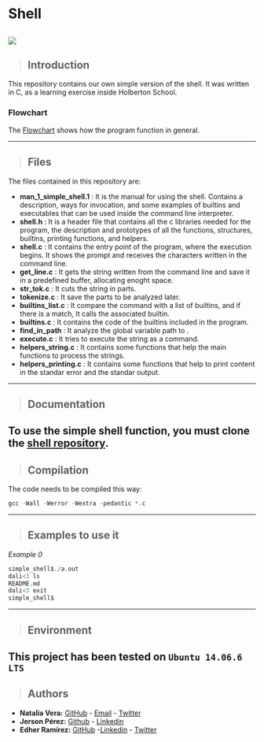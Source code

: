 # Shell
![](https://memegenerator.net/img/instances/41742960/c-shell-is-for-mermaids-false-is-a-programming-framework-in-linux.jpg)
---
> ## Introduction
This repository contains our own simple version of the shell. It was written in C, as a learning exercise inside Holberton School.
### Flowchart

The [Flowchart](https://miro.com/app/board/o9J_lMIftoE=/) shows how the program function in general.

---
>## Files
The files contained in this repository are:
- **man_1_simple_shell.1** : It is the manual for using the shell. Contains a description, ways for invocation, and some examples of builtins and executables that can be used inside the command line interpreter.
- **shell.h** :  It is a header file that contains all the c libraries needed for the program, the description and prototypes of all the functions, structures, builtins, printing functions, and helpers.
- **shell.c** : It contains the entry point of the program, where the execution begins. It shows the prompt and receives the characters written in the command line.
- **get_line.c** : It gets the string written from the command line and save it in a predefined buffer, allocating enoght space.
- **str_tok.c** : It cuts the string in parts.
- **tokenize.c** : It save the parts to be analyzed  later.
- **builtins_list.c** : It compare the command with a list of builtins, and if there is a match, It calls the associated builtin.
- **builtins.c** : It contains the code of the builtins included in the program.
- **find_in_path** :  It analyze the global variable path to .
- **execute.c** : It tries to execute the string as a command.
- **helpers_string.c** : It contains some functions that help the main functions to process the strings.
- **helpers_printing.c** : It contains some functions that help to print content in the standar error and the standar output.
---
> ## Documentation
To use the simple shell function, you must clone the [shell repository](https://github.com/Naveduran/simple_shell).
---
> ## Compilation
The code needs to be  compiled this way:
```c
gcc -Wall -Werror -Wextra -pedantic *.c
````
---
> ## Examples to use it
*Example 0*
```c
simple_shell$./a.out
dali<3 ls
README.md
dali<3 exit
simple_shell$
````

---
>## Environment
 This project has been tested on `Ubuntu 14.06.6 LTS`
---
>## Authors
* **Natalia Vera:** [GitHub](https://github.com/Naveduran) - [Email](naveduran@gmail.com) - [Twitter](https://twitter.com/NaVeDuran1)
* **Jerson Pérez:** [Github](https://github.com/jepez90/) - [Linkedin](https://www.linkedin.com/in/jerson-p%C3%A9rez-010059a4)
* **Edher Ramírez:** [GitHub](https://github.com/Edheramirez) -[Linkedin](https://www.linkedin.com/in/edher-joe-ramirez-estupi%C3%B1an-5b80701b8/) - [Twitter](https://twitter.com/edhe_r)
